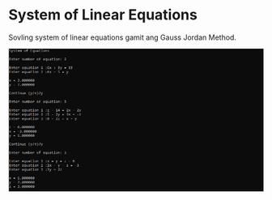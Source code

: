 # System of Linear Equations
Sovling system of linear equations gamit ang Gauss Jordan Method.

![screenshot](equation.png)
